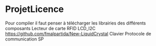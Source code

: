 # ProjetLicence
Pour compiler il faut penser à télécharger les librairies des différents composants
Lecteur de carte RFID
LCD_I2C https://github.com/fmalpartida/New-LiquidCrystal
Clavier
Protocole de communication SP
